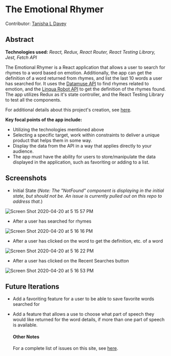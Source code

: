 # The Emotional Rhymer
Contributor: [Tanisha L Davey](https://github.com/tanishalatoya)

## Abstract
**Technologies used:** _React, Redux, React Router, React Testing Library, Jest, Fetch API_

The Emotional Rhymer is a React application that allows a user to search for rhymes to a word based on emotion. Additionally, the app can get the definition of a word returned from rhymes, and list the last 10 words a user has searched for. It uses the [Datamuse API](http://www.datamuse.com/api/) to find rhymes related to emotion, and the [Linqua Robot API](https://www.linguarobot.io/) to get the definition of the rhymes found. The app utilizes Redux as it's state controller, and the React Testing Library to test all the components.

For additional details about this project's creation, see [here](https://gist.github.com/tanishalatoya/59b35b6a5e781b4a650d62d8959681b3).

**Key focal points of the app include:**
* Utilizing the technologies mentioned above
* Selecting a specific target, work within constraints to deliver a unique product that helps them in some way.
* Display the data from the API in a way that applies directly to your audience.
* The app must have the ability for users to store/manipulate the data displayed in the application, such as favoriting or adding to a list.

## Screenshots

* Initial State (_Note: The "NotFound" component is displaying in the initial state, but should not be. An issue is currently pulled out on this repo to address that._)

![Screen Shot 2020-04-20 at 5 15 57 PM](https://user-images.githubusercontent.com/41553045/79809000-a350c280-832c-11ea-852b-1449a5b4af32.png)

* After a user has searched for rhymes

![Screen Shot 2020-04-20 at 5 16 16 PM](https://user-images.githubusercontent.com/41553045/79808999-a350c280-832c-11ea-8c39-ce7c0b4549e4.png)

* After a user has clicked on the word to get the definition, etc. of a word

![Screen Shot 2020-04-20 at 5 16 22 PM](https://user-images.githubusercontent.com/41553045/79808998-a2b82c00-832c-11ea-81b8-830e7f3093c3.png)


* After a user has clicked on the Recent Searches button

![Screen Shot 2020-04-20 at 5 16 53 PM](https://user-images.githubusercontent.com/41553045/79808997-a21f9580-832c-11ea-8a94-d0264625eef0.png)

## Future Iterations
* Add a favoriting feature for a user to be able to save favorite words searched for
* Add a feature that allows a use to choose what part of speech they would like returned for the word details, if more than one part of speech is available.


  #### Other Notes
  For a complete list of issues on this site, see [here](https://github.com/tanishalatoya/the-soft-poet/issues).

